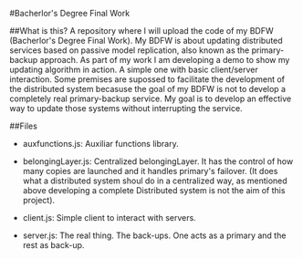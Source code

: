 #Bacherlor's Degree Final Work

##What is this?
A repository where I will upload the code of my BDFW (Bacherlor's Degree Final Work). 
My BDFW is about updating distributed services based on passive model replication, also known as the primary-backup approach.
As part of my work I am developing a demo to show my updating algorithm in action. A simple one with basic client/server interaction. Some premises are supossed to facilitate the development of the distributed system becasuse the goal of my BDFW is not to develop a completely real primary-backup service. My goal is to develop an effective way to update those systems without interrupting the service.

##Files
- auxfunctions.js: Auxiliar functions library.

- belongingLayer.js: Centralized belongingLayer. It has the control of how many copies are launched and it handles primary's failover. (It does what a distributed system shoul do in a centralized way, as mentioned above developing a complete Distributed system is not the aim of this project).

- client.js: Simple client to interact with servers. 

- server.js:  The real thing. The back-ups. One acts as a primary and the rest as back-up. 